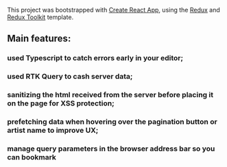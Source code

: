 This project was bootstrapped with [Create React App](https://github.com/facebook/create-react-app), using the [Redux](https://redux.js.org/) and [Redux Toolkit](https://redux-toolkit.js.org/) template.

## Main features:

### used Typescript to catch errors early in your editor;

### used RTK Query to cash server data;

### sanitizing the html received from the server before placing it on the page for XSS protection;

### prefetching data when hovering over the pagination button or artist name to improve UX;

### manage query parameters in the browser address bar so you can bookmark
